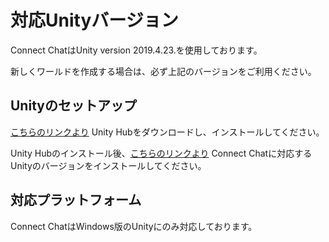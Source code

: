 # 対応Unityバージョン

Connect ChatはUnity version 2019.4.23.を使用しております。

新しくワールドを作成する場合は、必ず上記のバージョンをご利用ください。

## Unityのセットアップ

[こちらのリンクより](https://public-cdn.cloud.unity3d.com/hub/prod/UnityHubSetup.exe) Unity Hubをダウンロードし、インストールしてください。

Unity Hubのインストール後、[こちらのリンクより](unityhub://2019.4.23f1/3f4e01f1a5ec) Connect Chatに対応するUnityのバージョンをインストールしてください。

## 対応プラットフォーム

Connect ChatはWindows版のUnityにのみ対応しております。
